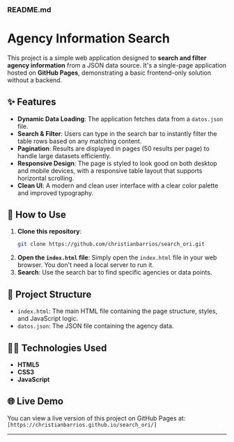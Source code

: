 ### README.md

# Agency Information Search

This project is a simple web application designed to **search and filter agency information** from a JSON data source. It's a single-page application hosted on **GitHub Pages**, demonstrating a basic frontend-only solution without a backend.

## ✨ Features

  - **Dynamic Data Loading**: The application fetches data from a `datos.json` file.
  - **Search & Filter**: Users can type in the search bar to instantly filter the table rows based on any matching content.
  - **Pagination**: Results are displayed in pages (50 results per page) to handle large datasets efficiently.
  - **Responsive Design**: The page is styled to look good on both desktop and mobile devices, with a responsive table layout that supports horizontal scrolling.
  - **Clean UI**: A modern and clean user interface with a clear color palette and improved typography.

## 🚀 How to Use

1.  **Clone this repository**:
    ```bash
    git clone https://github.com/christianbarrios/search_ori.git
    ```
2.  **Open the `index.html` file**:
    Simply open the `index.html` file in your web browser. You don't need a local server to run it.
3.  **Search**: Use the search bar to find specific agencies or data points.

## 📁 Project Structure

  - `index.html`: The main HTML file containing the page structure, styles, and JavaScript logic.
  - `datos.json`: The JSON file containing the agency data.

## 👨‍💻 Technologies Used

  - **HTML5**
  - **CSS3**
  - **JavaScript**

## 🌐 Live Demo

You can view a live version of this project on GitHub Pages at:
`[https://christianbarrios.github.io/search_ori/]`


-----
